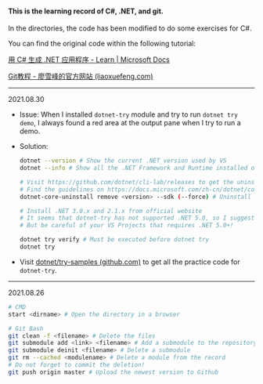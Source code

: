 

#### This is the learning record of C#, .NET, and git. 

In the directories, the code has been modified to do some exercises for C#. 

You can find the original code within the following tutorial:

[用 C# 生成 .NET 应用程序 - Learn | Microsoft Docs](https://docs.microsoft.com/zh-cn/learn/paths/build-dotnet-applications-csharp/)

[Git教程 - 廖雪峰的官方网站 (liaoxuefeng.com)](https://www.liaoxuefeng.com/wiki/896043488029600)

---

2021.08.30

* Issue: When I installed `dotnet-try` module and try to run `dotnet try demo`, I always found a red area at the output pane when I try to run a demo.

* Solution:

  ```bash
  dotnet --version # Show the current .NET version used by VS
  dotnet --info # Show all the .NET Framework and Runtime installed on the computer
  
  # Visit https://github.com/dotnet/cli-lab/releases to get the uninstall tool
  # Find the guidelines on https://docs.microsoft.com/zh-cn/dotnet/core/additional-tools/uninstall-tool?tabs=windows#step-3---uninstall-net-sdks-and-runtimes
  dotnet-core-uninstall remove <version> --sdk (--force) # Uninstall .NET
  
  # Install .NET 3.0.x and 2.1.x from official website
  # It seems that dotnet-try has not supported .NET 5.0, so I suggest uninstalling all the .NET 5.0+ versions. 
  # But be careful of your VS Projects that requires .NET 5.0+!
  
  dotnet try verify # Must be executed before dotnet try
  dotnet try
  ```

* Visit [dotnet/try-samples (github.com)](https://github.com/dotnet/try-samples) to get all the practice code for `dotnet-try`.

---

2021.08.26

```bash
# CMD
start <dirname> # Open the directory in a browser
```

``` bash
# Git Bash
git clean -f <filename> # Delete the files
git submodule add <link> <filename> # Add a submodule to the repository
git submodule deinit <filename> # Delete a submodule
git rm --cached <modulename> # Delete a module from the record
# Do not forget to commit the deletion!
git push origin master # Upload the newest version to Github
```

